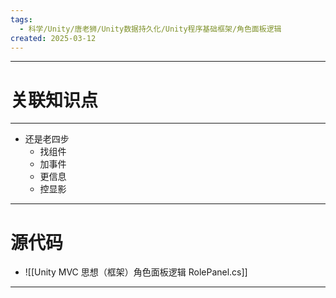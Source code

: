 ```yaml
---
tags:
  - 科学/Unity/唐老狮/Unity数据持久化/Unity程序基础框架/角色面板逻辑
created: 2025-03-12
---
```


---
# 关联知识点



---

- 还是老四步
	- 找组件
	- 加事件
	- 更信息
	- 控显影


---
# 源代码

- ![[Unity MVC 思想（框架）角色面板逻辑 RolePanel.cs]]

---